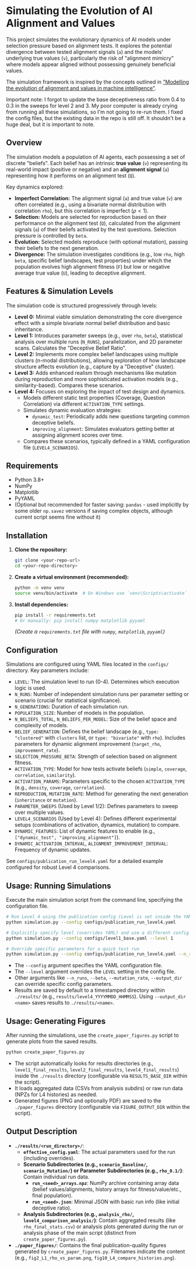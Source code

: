 
# Simulating the Evolution of AI Alignment and Values

This project simulates the evolutionary dynamics of AI models under selection pressure based on alignment tests. It explores the potential divergence between tested alignment signals (`a`) and the models' underlying true values (`v`), particularly the risk of "alignment mimicry" where models appear aligned without possessing genuinely beneficial values.

The simulation framework is inspired by the concepts outlined in ["Modelling the evolution of alignment and values in machine intelligence"](https://elsworth.phd/Formalisms/Analytical-Research/Evolution-of-Alignment-and-Values).

Important note: I forgot to update the base deceptiveness ratio from 0.4 to 0.3 in the sweeps for level 2 and 3. My poor computer is already crying from running all these simulations, so I'm not going to re-run them. I fixed the config files, but the existing data in the repo is still off. It shouldn't be a huge deal, but it is important to note.

## Overview

The simulation models a population of AI agents, each possessing a set of discrete "beliefs". Each belief has an intrinsic **true value** (`v`) representing its real-world impact (positive or negative) and an **alignment signal** (`a`) representing how it performs on an alignment test (`Q`).

Key dynamics explored:

* **Imperfect Correlation:** The alignment signal (`a`) and true value (`v`) are often correlated (e.g., using a bivariate normal distribution with correlation `rho`), but this correlation is imperfect ($\rho < 1$).
* **Selection:** Models are selected for reproduction based on their performance on the alignment test (`Q`), calculated from the alignment signals (`a`) of their beliefs activated by the test questions. Selection pressure is controlled by `beta`.
* **Evolution:** Selected models reproduce (with optional mutation), passing their beliefs to the next generation.
* **Divergence:** The simulation investigates conditions (e.g., low `rho`, high `beta`, specific belief landscapes, test properties) under which the population evolves high alignment fitness (`F`) but low or negative average true value (`U`), leading to deceptive alignment.

## Features & Simulation Levels

The simulation code is structured progressively through levels:

* **Level 0:** Minimal viable simulation demonstrating the core divergence effect with a simple bivariate normal belief distribution and basic inheritance.
* **Level 1:** Introduces parameter sweeps (e.g., over `rho`, `beta`), statistical analysis over multiple runs (`N_RUNS`), parallelization, and 2D parameter scans. Calculates the "Deceptive Belief Ratio".
* **Level 2:** Implements more complex belief landscapes using multiple clusters (n-modal distributions), allowing exploration of how landscape structure affects evolution (e.g., capture by a "Deceptive" cluster).
* **Level 3:** Adds enhanced realism through mechanisms like mutation during reproduction and more sophisticated activation models (e.g., similarity-based). Compares these scenarios.
* **Level 4:** Focuses on exploring the impact of test design and dynamics.
    * Models different static test properties (Coverage, Question Correlation) via different `ACTIVATION_TYPE` settings.
    * Simulates dynamic evaluation strategies:
        * `dynamic_test`: Periodically adds new questions targeting common deceptive beliefs.
        * `improving_alignment`: Simulates evaluators getting better at assigning alignment scores over time.
    * Compares these scenarios, typically defined in a YAML configuration file (`LEVEL4_SCENARIOS`).


## Requirements

* Python 3.8+
* NumPy
* Matplotlib
* PyYAML
* (Optional but recommended for faster saving: `pandas` - used implicitly by some older `np.savez` versions if saving complex objects, although current script seems fine without it)

## Installation

1.  **Clone the repository:**
    ```bash
    git clone <your-repo-url>
    cd <your-repo-directory>
    ```
2.  **Create a virtual environment (recommended):**
    ```bash
    python -m venv venv
    source venv/bin/activate  # On Windows use `venv\Scripts\activate`
    ```
3.  **Install dependencies:**
    ```bash
    pip install -r requirements.txt
    # Or manually: pip install numpy matplotlib pyyaml
    ```

    *(Create a `requirements.txt` file with `numpy`, `matplotlib`, `pyyaml`)*

## Configuration

Simulations are configured using YAML files located in the `configs/` directory. Key parameters include:

* `LEVEL`: The simulation level to run (0-4). Determines which execution logic is used.
* `N_RUNS`: Number of independent simulation runs per parameter setting or scenario (crucial for statistical significance).
* `N_GENERATIONS`: Duration of each simulation run.
* `POPULATION_SIZE`: Number of models in the population.
* `N_BELIEFS_TOTAL`, `N_BELIEFS_PER_MODEL`: Size of the belief space and complexity of models.
* `BELIEF_GENERATION`: Defines the belief landscape (e.g., `type: "clustered"` with `clusters` list, or `type: "bivariate"` with `rho`). Includes parameters for dynamic alignment improvement (`target_rho`, `improvement_rate`).
* `SELECTION_PRESSURE_BETA`: Strength of selection based on alignment fitness.
* `ACTIVATION_TYPE`: Model for how tests activate beliefs (`simple`, `coverage`, `correlation`, `similarity`).
* `ACTIVATION_PARAMS`: Parameters specific to the chosen `ACTIVATION_TYPE` (e.g., `density`, `coverage`, `correlation`).
* `REPRODUCTION`, `MUTATION_RATE`: Method for generating the next generation (`inheritance` or `mutation`).
* `PARAMETER_SWEEPS` (Used by Level 1/2): Defines parameters to sweep over multiple values.
* `LEVEL4_SCENARIOS` (Used by Level 4): Defines different experimental setups (combinations of activation, dynamics, mutation) to compare.
* `DYNAMIC_FEATURES`: List of dynamic features to enable (e.g., `["dynamic_test", "improving_alignment"]`).
* `DYNAMIC_ACTIVATION_INTERVAL`, `ALIGNMENT_IMPROVEMENT_INTERVAL`: Frequency of dynamic updates.

See `configs/publication_run_level4.yaml` for a detailed example configured for robust Level 4 comparisons.

## Usage: Running Simulations

Execute the main simulation script from the command line, specifying the configuration file.

```bash
# Run Level 4 using the publication config (Level is set inside the YAML)
python simulation.py --config configs/publication_run_level4.yaml

# Explicitly specify level (overrides YAML) and use a different config
python simulation.py --config configs/level1_base.yaml --level 1

# Override specific parameters for a quick test run
python simulation.py --config configs/publication_run_level4.yaml --n_runs 5 --N_GENERATIONS 50 --output_dir quick_l4_test
```

* The `--config` argument specifies the YAML configuration file.
* The `--level` argument overrides the `LEVEL` setting in the config file.
* Other arguments like `--n_runs`, `--beta`, `--mutation_rate`, `--output_dir` can override specific config parameters.
* Results are saved by default to a timestamped directory within `./results/` (e.g., `results/level4_YYYYMMDD_HHMMSS`). Using `--output_dir <name>` saves results to `./results/<name>`.

## Usage: Generating Figures

After running the simulations, use the `create_paper_figures.py` script to generate plots from the saved results.

```bash
python create_paper_figures.py
```

* The script automatically looks for results directories (e.g., `level1_final_results`, `level2_final_results`, `level4_final_results`) inside the `./results` directory (configurable via `RESULTS_BASE_DIR` within the script).
* It loads aggregated data (CSVs from analysis subdirs) or raw run data (NPZs for L4 histories) as needed.
* Generated figures (PNG and optionally PDF) are saved to the `./paper_figures` directory (configurable via `FIGURE_OUTPUT_DIR` within the script).

## Output Description

* **`./results/<run_directory>/`**:
    * **`effective_config.yaml`**: The actual parameters used for the run (including overrides).
    * **Scenario Subdirectories (e.g., `scenario_Baseline/`, `scenario_Mutation/`) or Parameter Subdirectories (e.g., `rho_0.1/`)**: Contain individual run data.
        * **`run_<seed>_arrays.npz`**: NumPy archive containing array data (belief values/alignments, history arrays for fitness/value/etc., final population).
        * **`run_<seed>.json`**: Minimal JSON with basic run info (like initial deceptive ratio).
    * **Analysis Subdirectories (e.g., `analysis_rho/`, `level4_comparison_analysis/`)**: Contain aggregated results (like `rho_final_stats.csv`) or analysis plots generated *during* the run or analysis phase of the main script (distinct from `create_paper_figures.py`).
* **`./paper_figures/`**: Contains the final publication-quality figures generated by `create_paper_figures.py`. Filenames indicate the content (e.g., `fig2_L1_rho_vs_param.png`, `fig10_L4_compare_histories.png`).